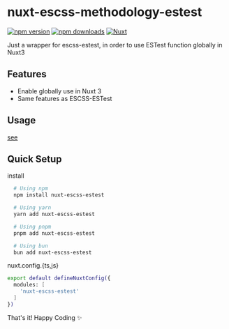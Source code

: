 # nuxt-escss-methodology-estest

[![npm version][npm-version-src]][npm-version-href]
[![npm downloads][npm-downloads-src]][npm-downloads-href]
[![Nuxt][nuxt-src]][nuxt-href]

Just a wrapper for escss-estest, in order to use ESTest function globally in Nuxt3

## Features
-  Enable globally use in Nuxt 3
-  Same features as ESCSS-ESTest

## Usage

[see](<https://github.com/ESCSS-labs/ESCSS-ESTest>)

## Quick Setup

install

```bash
  # Using npm
  npm install nuxt-escss-estest

  # Using yarn
  yarn add nuxt-escss-estest

  # Using pnpm
  pnpm add nuxt-escss-estest

  # Using bun
  bun add nuxt-escss-estest
```

nuxt.config.{ts,js}

```bash
export default defineNuxtConfig({
  modules: [
    'nuxt-escss-estest'
  ]
})
```
That's it! Happy Coding ✨

<!-- Badges -->
[npm-version-src]: https://img.shields.io/npm/v/my-module/latest.svg?style=flat&colorA=020420&colorB=00DC82
[npm-version-href]: https://npmjs.com/package/my-module

[npm-downloads-src]: https://img.shields.io/npm/dm/my-module.svg?style=flat&colorA=020420&colorB=00DC82
[npm-downloads-href]: https://npmjs.com/package/my-module

[nuxt-src]: https://img.shields.io/badge/Nuxt-020420?logo=nuxt.js
[nuxt-href]: https://nuxt.com

